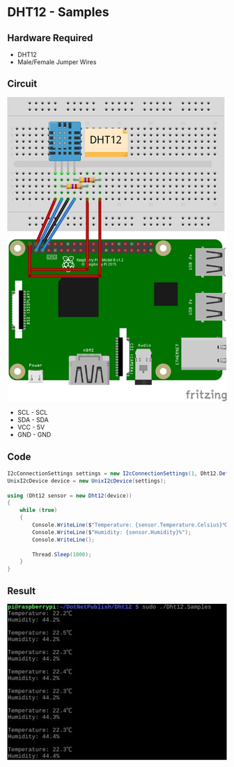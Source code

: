 # DHT12 - Samples

## Hardware Required
* DHT12
* Male/Female Jumper Wires

## Circuit
![](DHT12_circuit_bb.png)

* SCL - SCL
* SDA - SDA
* VCC - 5V
* GND - GND

## Code
```C#
I2cConnectionSettings settings = new I2cConnectionSettings(1, Dht12.DefaultI2cAddress);
UnixI2cDevice device = new UnixI2cDevice(settings);

using (Dht12 sensor = new Dht12(device))
{
    while (true)
    {
        Console.WriteLine($"Temperature: {sensor.Temperature.Celsius}℃");
        Console.WriteLine($"Humidity: {sensor.Humidity}%");
        Console.WriteLine();

        Thread.Sleep(1000);
    }
}
```

## Result
![](RunningResult.jpg)
